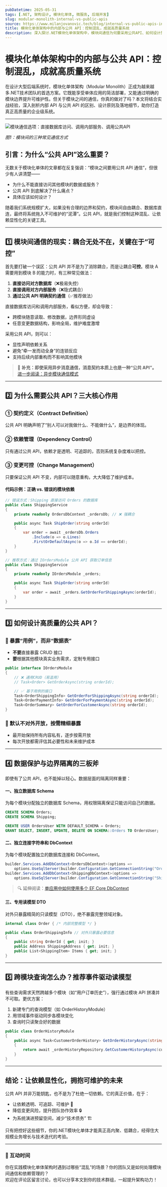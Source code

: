 ```yaml
---
pubDatetime: 2025-05-31
tags: [.NET, 架构设计, 模块化单体, 微服务, 后端开发]
slug: modular-monolith-internal-vs-public-apis
source: https://www.milanjovanovic.tech/blog/internal-vs-public-apis-in-modular-monoliths
title: 模块化单体架构中的内部与公共 API：控制混乱，成就高质量系统
description: 深入探讨.NET模块化单体架构中，模块间通信为何要采用公共API、如何设计契约，以及实现高内聚、低耦合的实践策略。适合架构师与中高级开发者精进系统设计能力。
---
```


# 模块化单体架构中的内部与公共 API：控制混乱，成就高质量系统

在设计大型后端系统时，模块化单体架构（Modular Monolith）正成为越来越多.NET技术团队的首选方案。它既能享受单体应用的简洁部署，又能通过明确的模块边界提升可维护性。但关于模块之间的通信，你真的做对了吗？本文将结合实战经验，深入剖析内部 API 与公共 API 的区别、设计原则及落地细节，助你打造真正高质量的企业级系统。

---

![模块通信选项：直接数据库访问、调用内部服务、调用公共API](https://www.milanjovanovic.tech/blogs/mnw_120/module_communication_options.png?imwidth=3840)

_图1：模块间的三种常见通信方式_

## 引言：为什么“公共 API”这么重要？

无数关于模块化单体的文章都在反复强调：“模块之间要用公共 API 通信”，但很少有人讲清楚——

- 为什么不能直接访问其他模块的数据或服务？
- 公共 API 到底解决了什么痛点？
- 具体应该如何设计？

随着我们系统规模扩大，如果没有合理的边界和契约，模块间自由耦合、数据库直连，最终将系统拖入不可维护的“泥潭”。公共 API，就是我们控制这种混乱、让依赖显性化的关键工具。

---

## 1️⃣ 模块间通信的现实：耦合无处不在，关键在于“可控”

首先要打破一个误区：公共 API 并不是为了消除耦合，而是让耦合**可控**。模块 A 需要用到模块 B 的能力时，有三种常见做法：

1. **直接访问对方数据库**（❌极易失控）
2. **直接调用对方内部服务**（❌隐式耦合）
3. **通过公共 API 明确契约通信**（✅推荐做法）

直接数据库访问和调用内部服务，看似方便，却会导致：

- 跨模块随意读取、修改数据，边界形同虚设
- 任意变更数据结构，影响全局，维护难度激增

采用公共 API，则可以：

- 显性声明依赖关系
- 避免“牵一发而动全身”的连锁反应
- 支持后续内部重构而不影响其他模块

> 📝 **补充：即使采用异步消息通信，消息契约本质上也是一种“公共 API”。**  
> [进一步阅读：异步模块通信模式](https://www.milanjovanovic.tech/blog/modular-monolith-communication-patterns)

---

## 2️⃣ 为什么需要公共 API？三大核心作用

### ① 契约定义（Contract Definition）

公共 API 明确声明了“别人可以对我做什么、不能做什么”，是边界的体现。

### ② 依赖管理（Dependency Control）

只有通过公共 API，依赖才是透明、可追踪的，否则系统复杂度难以把控。

### ③ 变更可控（Change Management）

只要保证公共 API 不变，内部可以随意重构，大大降低了维护成本。

#### 代码示例：正确 vs. 错误的模块依赖

```csharp
// 错误方式：Shipping 直接访问 Orders 的数据库
public class ShippingService
{
    private readonly OrdersDbContext _ordersDb; // ❌ 强耦合

    public async Task ShipOrder(string orderId)
    {
        var order = await _ordersDb.Orders
            .Include(o => o.Lines)
            .FirstOrDefaultAsync(o => o.Id == orderId);
    }
}
```

```csharp
// 推荐方式：通过 IOrdersModule 公共 API 获取订单信息
public class ShippingService
{
    private readonly IOrdersModule _orders;

    public async Task ShipOrder(string orderId)
    {
        var order = await _orders.GetOrderForShippingAsync(orderId);
    }
}
```

---

## 3️⃣ 如何设计高质量的公共 API？

### 📌 暴露“用例”，而非“数据表”

- **不要**直接暴露 CRUD 接口
- **要**根据其他模块真实业务需求，定制专用接口

```csharp
public interface IOrdersModule
{
    // ❌ 通用CRUD（易滥用）
    // Task<Order> GetOrderAsync(string orderId);

    // ✅ 基于用例的接口
    Task<OrderShippingInfo> GetOrderForShippingAsync(string orderId);
    Task<OrderPaymentInfo> GetOrderForPaymentAsync(string orderId);
    Task<OrderSummary> GetOrderForCustomerAsync(string orderId);
}
```

### 📌 默认不对外开放，按需精细暴露

- 最开始保持所有内容私有，逐步按需开放
- 每次开放都需评估其必要性和未来维护成本

---

## 4️⃣ 数据保护与边界隔离的三板斧

即使有了公共 API，也不能掉以轻心。数据层面的隔离同样重要：

#### 一、**独立数据库 Schema**

为每个模块分配独立的数据库 Schema，用权限隔离保证只能访问自己的数据。

```sql
CREATE SCHEMA Orders;
CREATE SCHEMA Shipping;

CREATE USER OrdersUser WITH DEFAULT_SCHEMA = Orders;
GRANT SELECT, INSERT, UPDATE, DELETE ON SCHEMA::Orders TO OrdersUser;
```

#### 二、**独立连接字符串和 DbContext**

为每个模块配置独立的数据库连接和 DbContext。

```csharp
builder.Services.AddDbContext<OrdersDbContext>(options =>
    options.UseSqlServer(builder.Configuration.GetConnectionString("OrdersConnection")));
builder.Services.AddDbContext<ShippingDbContext>(options =>
    options.UseSqlServer(builder.Configuration.GetConnectionString("ShippingConnection")));
```

> 🔍 延伸阅读：[单应用中如何使用多个 EF Core DbContext](https://www.milanjovanovic.tech/blog/using-multiple-ef-core-dbcontext-in-single-application)

#### 三、**专用读模型 DTO**

对外只暴露精简的只读模型（DTO），绝不暴露完整领域对象。

```csharp
internal class Order { /* 内部完整模型 */ }

public class OrderShippingInfo // 对外只暴露必要信息
{
    public string OrderId { get; init; }
    public Address ShippingAddress { get; init; }
    public List<ShippingItem> Items { get; init; }
}
```

---

## 5️⃣ 跨模块查询怎么办？推荐事件驱动读模型

有些查询需求天然跨越多个模块（如“用户订单历史”），强行通过模块 API 拼凑并不可取。更优方案：

1. 新建专门的查询模型（如 OrderHistoryModule）
2. 用领域事件驱动同步各模块变化
3. 查询时只读聚合好的数据

```csharp
public class OrderHistoryModule
{
    public async Task<CustomerOrderHistory> GetOrderHistoryAsync(string customerId)
    {
        return await _orderHistoryRepository.GetCustomerHistoryAsync(customerId);
    }
}
```

---

## 结论：让依赖显性化，拥抱可维护的未来

公共 API 并非万能钥匙，也不是为了杜绝一切依赖。它的真正价值，在于：

- 让依赖透明、可追踪、可维护 🧩
- 降低变更风险，提升团队协作效率 🔒
- 为系统演进预留空间，减少“技术债务” 🏗️

只有把控好这些细节，你的.NET模块化单体才能真正高内聚、低耦合，经得住大规模业务增长与技术迭代的考验。

---

### 💬 互动时间

你在实践模块化单体架构时遇到过哪些“混乱”的场景？你的团队又是如何处理模块间通信和依赖管理的？  
欢迎在评论区留言讨论，也可以分享本文到你的技术群组，一起提升架构功力！
